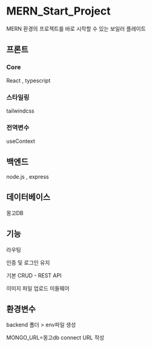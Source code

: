 # MERN_Start_Project
MERN 환경의 프로젝트를 바로 시작할 수 있는 보일러 플레이트

<h2>프론트</h2> 
<h3>Core</h3>
<p>React , typescript</p>

<h3>스타일링</h3>
<p>tailwindcss</p>

<h3>전역변수</h3>
useContext

<h2>백엔드</h2>
<p>node.js , express</p>

<h2>데이터베이스</h2>
<p>몽고DB</p>

<h2>기능</h2>
<p>라우팅</p>
<p>인증 및 로그인 유지</p>
<p>기본 CRUD - REST API</p>
<p>이미지 파일 업로드 미들웨어</p>


<h2>환경변수</h2>
<p>backend 폴더 > env파일 생성</p>
<p>MONGO_URL=몽고db connect URL 작성</p>

